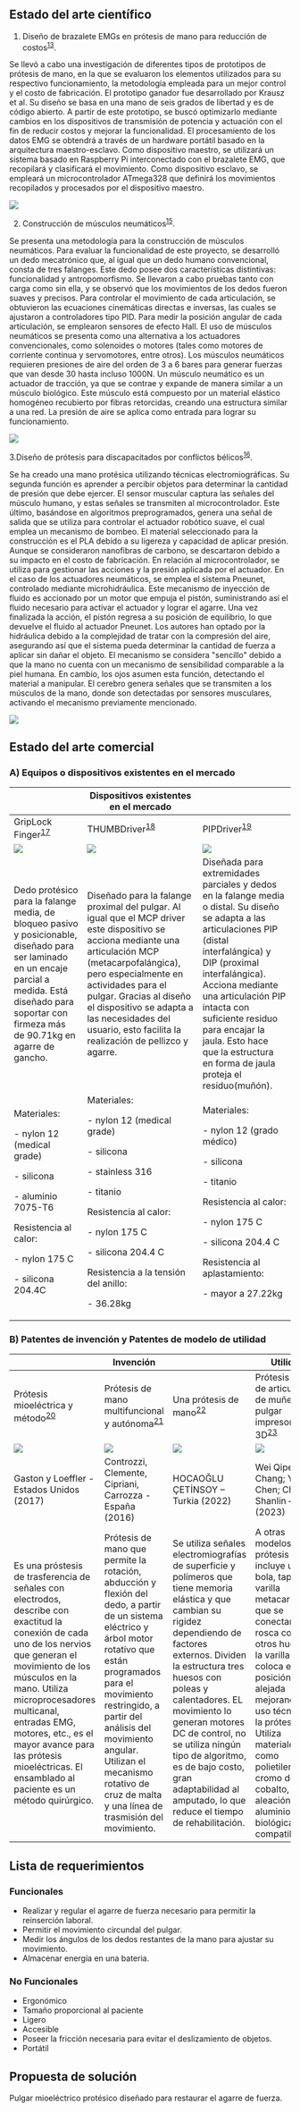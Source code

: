 ## Estado del arte científico
1. Diseño de brazalete EMGs en prótesis de mano para reducción de costos<sup>[13](https://www.sciencedirect.com/science/article/abs/pii/S0208521619304693)</sup>.

Se llevó a cabo una investigación de diferentes tipos de prototipos de prótesis de mano, en la que se evaluaron los elementos utilizados para su respectivo funcionamiento, la metodología empleada para un mejor control y el costo de fabricación. El prototipo ganador fue desarrollado por Krausz et al. Su diseño se basa en una mano de seis grados de libertad y es de código abierto. A partir de este prototipo, se buscó optimizarlo mediante cambios en los dispositivos de transmisión de potencia y actuación con el fin de reducir costos y mejorar la funcionalidad.
El procesamiento de los datos EMG se obtendrá a través de un hardware portátil basado en la arquitectura maestro-esclavo. Como dispositivo maestro, se utilizará un sistema basado en Raspberry Pi interconectado con el brazalete EMG, que recopilará y clasificará el movimiento. Como dispositivo esclavo, se empleará un microcontrolador ATmega328 que definirá los movimientos recopilados y procesados por el dispositivo maestro.

<image src ="https://github.com/1502Pam/Project/blob/69620e2351e32556382e2b7bd61a9802c00276ee/Im%C3%A1genes/R1.jpg"> 

2. Construcción de músculos neumáticos<sup>[15](https://www.sciencedirect.com/science/article/abs/pii/S0957415816301532)</sup>.

Se presenta una metodología para la construcción de músculos neumáticos. Para evaluar la funcionalidad de este proyecto, se desarrolló un dedo mecatrónico que, al igual que un dedo humano convencional, consta de tres falanges. Este dedo posee dos características distintivas: funcionalidad y antropomorfismo. Se llevaron a cabo pruebas tanto con carga como sin ella, y se observó que los movimientos de los dedos fueron suaves y precisos.
Para controlar el movimiento de cada articulación, se obtuvieron las ecuaciones cinemáticas directas e inversas, las cuales se ajustaron a controladores tipo PID. Para medir la posición angular de cada articulación, se emplearon sensores de efecto Hall.
El uso de músculos neumáticos se presenta como una alternativa a los actuadores convencionales, como solenoides o motores (tales como motores de corriente continua y servomotores, entre otros). Los músculos neumáticos requieren presiones de aire del orden de 3 a 6 bares para generar fuerzas que van desde 30 hasta incluso 1000N. Un músculo neumático es un actuador de tracción, ya que se contrae y expande de manera similar a un músculo biológico. Este músculo está compuesto por un material elástico homogéneo recubierto por fibras retorcidas, creando una estructura similar a una red. La presión de aire se aplica como entrada para lograr su funcionamiento.

<image src ="https://github.com/1502Pam/Project/blob/69620e2351e32556382e2b7bd61a9802c00276ee/Im%C3%A1genes/R2.jpg"> 

3.Diseño de prótesis para discapacitados por conflictos bélicos<sup>[16](https://pubmed.ncbi.nlm.nih.gov/29196160/)</sup>.
   
Se ha creado una mano protésica utilizando técnicas electromiográficas. Su segunda función es aprender a percibir objetos para determinar la cantidad de presión que debe ejercer. El sensor muscular captura las señales del músculo humano, y estas señales se transmiten al microcontrolador. Este último, basándose en algoritmos preprogramados, genera una señal de salida que se utiliza para controlar el actuador robótico suave, el cual emplea un mecanismo de bombeo.
El material seleccionado para la construcción es el PLA debido a su ligereza y capacidad de aplicar presión. Aunque se consideraron nanofibras de carbono, se descartaron debido a su impacto en el costo de fabricación.
En relación al microcontrolador, se utiliza para gestionar las acciones y la presión aplicada por el actuador. En el caso de los actuadores neumáticos, se emplea el sistema Pneunet, controlado mediante microhidráulica. Este mecanismo de inyección de fluido es accionado por un motor que empuja el pistón, suministrando así el fluido necesario para activar el actuador y lograr el agarre. Una vez finalizada la acción, el pistón regresa a su posición de equilibrio, lo que devuelve el fluido al actuador Pneunet. Los autores han optado por la hidráulica debido a la complejidad de tratar con la compresión del aire, asegurando así que el sistema pueda determinar la cantidad de fuerza a aplicar sin dañar el objeto.
El mecanismo se considera "sencillo" debido a que la mano no cuenta con un mecanismo de sensibilidad comparable a la piel humana. En cambio, los ojos asumen esta función, detectando el material a manipular. El cerebro genera señales que se transmiten a los músculos de la mano, donde son detectadas por sensores musculares, activando el mecanismo previamente mencionado.

<image src ="https://github.com/1502Pam/Project/blob/69620e2351e32556382e2b7bd61a9802c00276ee/Im%C3%A1genes/R3.jpg"> 

## Estado del arte comercial

### A) Equipos o dispositivos existentes en el mercado

|| Dispositivos existentes en el mercado ||
| ------------- | ------------- |------------- |
| GripLock Finger<sup>[17](https://www.npdevices.com/wp-content/uploads/2022/01/GripLock-Finger-Solo-Sheet-English-Dec-20-2021-edge-.pdf)</sup> | THUMBDriver<sup>[18](https://www.npdevices.com/wp-content/uploads/2022/01/ThumbDriver-Solo-Sheet-English-Dec-20-2021-edge.pdf)</sup> | PIPDriver<sup>[19](https://www.npdevices.com/wp-content/uploads/2022/01/PIPDriver-Solo-Sheet-English-Dec-20-2021-edge.pdf)</sup> |
| <image src ="https://github.com/1502Pam/Project/blob/main/Im%C3%A1genes/griplock.png"> | <image src ="https://github.com/1502Pam/Project/blob/main/Im%C3%A1genes/thumbdriver.png"> | <image src ="https://github.com/1502Pam/Project/blob/main/Im%C3%A1genes/PIPdriver.png"> |
| Dedo protésico para la falange media, de bloqueo pasivo y posicionable, diseñado para ser laminado en un encaje parcial a medida. Está diseñado para soportar con firmeza más de 90.71kg en agarre de gancho. | Diseñado para la falange proximal del pulgar. Al igual que el MCP driver este dispositivo se acciona mediante una articulación MCP (metacarpofalángica), pero especialmente en actividades para el pulgar. Gracias al diseño el dispositivo se adapta a las necesidades del usuario, esto facilita la realización de pellizco y agarre.|Diseñada para extremidades parciales y dedos en la falange media o distal. Su diseño se adapta a las articulaciones PIP (distal interfalángica) y DIP (proximal interfalángica). Acciona mediante una articulación PIP intacta con suficiente residuo para encajar la jaula. Esto hace que la estructura en forma de jaula proteja el residuo(muñón). |
| Materiales: <p> - nylon 12 (medical grade) <p> - silicona <p> - aluminio 7075-T6 <p> Resistencia al calor: <p> - nylon 175 C <p> - silicona 204.4C | Materiales: <p> - nylon 12 (medical grade) <p> - silicona <p> - stainless 316 <p> - titanio <p> Resistencia al calor: <p> - nylon 175 C <p> - silicona 204.4 C <p> Resistencia a la tensión del anillo: <p> - 36.28kg | Materiales: <p> - nylon 12 (grado médico) <p> - silicona <p> - titanio <p> Resistencia al calor: <p> - nylon 175 C <p> - silicona 204.4 C <p> Resistencia al aplastamiento: <p> - mayor a 27.22kg |


### B) Patentes de invención y Patentes de modelo de utilidad

|| Invención|| Utilidad |
| ------------- | ------------- |------------- |---------- |
| Prótesis mioeléctrica y método<sup>[20](https://patents.google.com/patent/US10376389B2/en?q=(amputation+prothesis+thumb)&oq=amputation+or+prothesis+thumb+)</sup>	| Prótesis de mano multifuncional y autónoma<sup>[21](https://worldwide.espacenet.com/patent/search?q=pn%3DES2571880T3)</sup>	| Una prótesis de mano<sup>[22](https://worldwide.espacenet.com/patent/search?q=pn%3DWO2022132105A1)</sup>	| Prótesis trans de articulación de muñeca y pulgar impresora 3D<sup>[23](https://worldwide.espacenet.com/patent/search?q=pn%3DCN218652141U)</sup> |
| <image src ="https://github.com/1502Pam/Project/blob/main/Im%C3%A1genes/protesis_mioel%C3%A9ctrica.png"> | <image src ="https://github.com/1502Pam/Project/blob/main/Im%C3%A1genes/protesis_multifuncional.png"> | <image src ="https://github.com/1502Pam/Project/blob/main/Im%C3%A1genes/protesis_mano.png"> | <image src ="https://github.com/1502Pam/Project/blob/main/Im%C3%A1genes/protesis_trans.png"> |
| Gaston y Loeffler -Estados Unidos (2017) | Controzzi, Clemente, Cipriani, Carrozza - España (2016) | HOCAOĞLU ÇETİNSOY – Turkia (2022) | Wei Qipei; Liu Chang; Yang Chen; Chen Shanlin – China (2023) |
| Es una próstesis de trasferencia de señales con electrodos, describe con exactitud la conexión de cada uno de los nervios que generan el movimiento de los músculos en la mano. Utiliza microprocesadores multicanal, entradas EMG, motores, etc., es el mayor avance para las prótesis mioeléctricas. El ensamblado al paciente es un método quirúrgico. | Prótesis de mano que permite la rotación, abducción y flexión del dedo, a partir de un sistema eléctrico y árbol motor rotativo que están programados para el movimiento restringido, a partir del análisis del movimiento angular. Utilizan el mecanismo rotativo de cruz de malta y una línea de trasmisión del movimiento. | Se utiliza señales electromiografías de superficie y polímeros que tiene memoria elástica y que cambian su rigidez dependiendo de factores externos. Dividen la estructura tres huesos con poleas y calentadores. EL movimiento lo generan motores DC de control, no se utiliza ningún tipo de algoritmo, es de bajo costo, gran adaptabilidad al amputado, lo que reduce el tiempo de rehabilitación. | A otras modelos de prótesis 3D se incluye una bola, tapa y varilla metacarpiana que se conectan por rosca con los otros huesos y la varilla se coloca en una posición alejada mejorando el uso técnico de la prótesis. Utiliza materiales como polietileno, cromo de cobalto, aleación de aluminio biológicamente compatibles. |


## Lista de requerimientos
### Funcionales
- Realizar y regular el agarre de fuerza necesario para permitir la reinserción laboral.
- Permitir el movimiento circundal del pulgar.
- Medir los ángulos de los dedos restantes de la mano para ajustar su movimiento.
- Almacenar energía en una bateria.

### No Funcionales
- Ergonómico
- Tamaño proporcional al paciente
- Ligero
- Accesible
- Poseer la fricción necesaria para evitar el deslizamiento de objetos.
- Portátil 


## Propuesta de solución
Pulgar mioeléctrico protésico diseñado para restaurar el agarre de fuerza.

